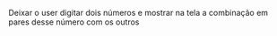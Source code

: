 Deixar o user digitar dois números e mostrar na tela a combinação em pares desse número com os outros